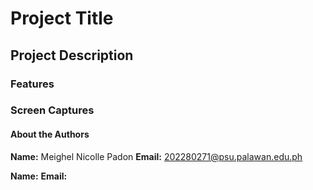 # Project Title

## Project Description

### Features


### Screen Captures

#### About the Authors

**Name:** Meighel Nicolle Padon
**Email:** 202280271@psu.palawan.edu.ph

**Name:**
**Email:**